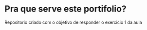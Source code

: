 # Pra que serve este portifolio?
Repositorio criado com o objetivo de responder o exercicio 1 da aula
